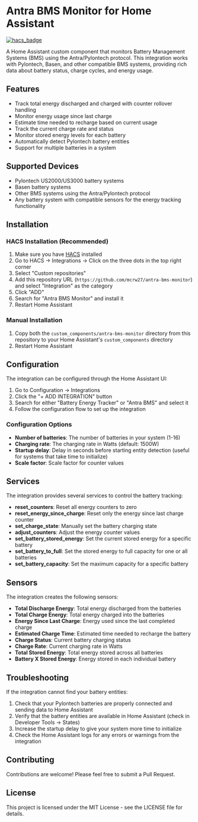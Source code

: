 # Antra BMS Monitor for Home Assistant

[![hacs_badge](https://img.shields.io/badge/HACS-Custom-orange.svg)](https://github.com/custom-components/hacs)

A Home Assistant custom component that monitors Battery Management Systems (BMS) using the Antra/Pylontech protocol. This integration works with Pylontech, Basen, and other compatible BMS systems, providing rich data about battery status, charge cycles, and energy usage.

## Features

- Track total energy discharged and charged with counter rollover handling
- Monitor energy usage since last charge
- Estimate time needed to recharge based on current usage
- Track the current charge rate and status
- Monitor stored energy levels for each battery
- Automatically detect Pylontech battery entities
- Support for multiple batteries in a system

## Supported Devices

- Pylontech US2000/US3000 battery systems
- Basen battery systems
- Other BMS systems using the Antra/Pylontech protocol
- Any battery system with compatible sensors for the energy tracking functionality

## Installation

### HACS Installation (Recommended)

1. Make sure you have [HACS](https://hacs.xyz/) installed
2. Go to HACS -> Integrations -> Click on the three dots in the top right corner
3. Select "Custom repositories"
4. Add this repository URL (`https://github.com/mcrw27/antra-bms-monitor`) and select "Integration" as the category
5. Click "ADD"
6. Search for "Antra BMS Monitor" and install it
7. Restart Home Assistant

### Manual Installation

1. Copy both the `custom_components/antra-bms-monitor` directory from this repository to your Home Assistant's `custom_components` directory
2. Restart Home Assistant

## Configuration

The integration can be configured through the Home Assistant UI:

1. Go to Configuration -> Integrations
2. Click the "+ ADD INTEGRATION" button
3. Search for either "Battery Energy Tracker" or "Antra BMS" and select it
4. Follow the configuration flow to set up the integration

### Configuration Options

- **Number of batteries**: The number of batteries in your system (1-16)
- **Charging rate**: The charging rate in Watts (default: 1500W)
- **Startup delay**: Delay in seconds before starting entity detection (useful for systems that take time to initialize)
- **Scale factor**: Scale factor for counter values

## Services

The integration provides several services to control the battery tracking:

- **reset_counters**: Reset all energy counters to zero
- **reset_energy_since_charge**: Reset only the energy since last charge counter
- **set_charge_state**: Manually set the battery charging state
- **adjust_counters**: Adjust the energy counter values
- **set_battery_stored_energy**: Set the current stored energy for a specific battery
- **set_battery_to_full**: Set the stored energy to full capacity for one or all batteries
- **set_battery_capacity**: Set the maximum capacity for a specific battery

## Sensors

The integration creates the following sensors:

- **Total Discharge Energy**: Total energy discharged from the batteries
- **Total Charge Energy**: Total energy charged into the batteries
- **Energy Since Last Charge**: Energy used since the last completed charge
- **Estimated Charge Time**: Estimated time needed to recharge the battery
- **Charge Status**: Current battery charging status
- **Charge Rate**: Current charging rate in Watts
- **Total Stored Energy**: Total energy stored across all batteries
- **Battery X Stored Energy**: Energy stored in each individual battery

## Troubleshooting

If the integration cannot find your battery entities:

1. Check that your Pylontech batteries are properly connected and sending data to Home Assistant
2. Verify that the battery entities are available in Home Assistant (check in Developer Tools -> States)
3. Increase the startup delay to give your system more time to initialize
4. Check the Home Assistant logs for any errors or warnings from the integration

## Contributing

Contributions are welcome! Please feel free to submit a Pull Request.

## License

This project is licensed under the MIT License - see the LICENSE file for details.